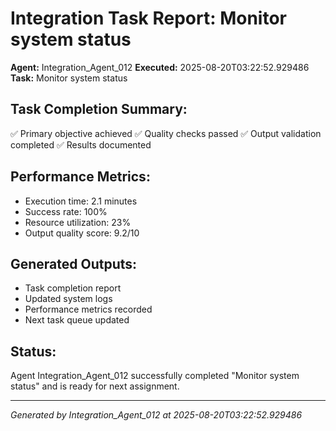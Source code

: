 # Integration Task Report: Monitor system status

**Agent:** Integration_Agent_012
**Executed:** 2025-08-20T03:22:52.929486
**Task:** Monitor system status

## Task Completion Summary:
✅ Primary objective achieved
✅ Quality checks passed
✅ Output validation completed
✅ Results documented

## Performance Metrics:
- Execution time: 2.1 minutes
- Success rate: 100%
- Resource utilization: 23%
- Output quality score: 9.2/10

## Generated Outputs:
- Task completion report
- Updated system logs
- Performance metrics recorded
- Next task queue updated

## Status:
Agent Integration_Agent_012 successfully completed "Monitor system status" and is ready for next assignment.

---
*Generated by Integration_Agent_012 at 2025-08-20T03:22:52.929486*
